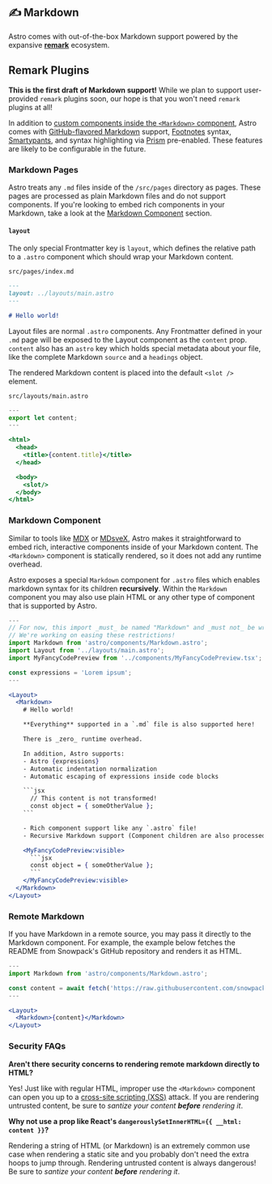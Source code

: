 ## ✍️ Markdown

Astro comes with out-of-the-box Markdown support powered by the expansive [**remark**](https://github.com/remarkjs/remark) ecosystem.

## Remark Plugins

**This is the first draft of Markdown support!** While we plan to support user-provided `remark` plugins soon, our hope is that you won't need `remark` plugins at all!

In addition to [custom components inside the `<Markdown>` component](#markdown-component), Astro comes with [GitHub-flavored Markdown](https://github.github.com/gfm/) support, [Footnotes](https://github.com/remarkjs/remark-footnotes) syntax, [Smartypants](https://github.com/silvenon/remark-smartypants), and syntax highlighting via [Prism](https://prismjs.com/) pre-enabled. These features are likely to be configurable in the future.

### Markdown Pages

Astro treats any `.md` files inside of the `/src/pages` directory as pages. These pages are processed as plain Markdown files and do not support components. If you're looking to embed rich components in your Markdown, take a look at the [Markdown Component](#markdown-component) section.

#### `layout`

The only special Frontmatter key is `layout`, which defines the relative path to a `.astro` component which should wrap your Markdown content.

`src/pages/index.md`
```md
---
layout: ../layouts/main.astro
---

# Hello world!
```

Layout files are normal `.astro` components. Any Frontmatter defined in your `.md` page will be exposed to the Layout component as the `content` prop. `content` also has an `astro` key which holds special metadata about your file, like the complete Markdown `source` and a `headings` object.

The rendered Markdown content is placed into the default `<slot />` element.

`src/layouts/main.astro`
```jsx
---
export let content;
---

<html>
  <head>
    <title>{content.title}</title>
  </head>

  <body>
    <slot/>
  </body>
</html>
```

### Markdown Component

Similar to tools like [MDX](https://mdxjs.com/) or [MDsveX](https://github.com/pngwn/MDsveX), Astro makes it straightforward to embed rich, interactive components inside of your Markdown content. The `<Markdown>` component is statically rendered, so it does not add any runtime overhead.

Astro exposes a special `Markdown` component for `.astro` files which enables markdown syntax for its children **recursively**. Within the `Markdown` component you may also use plain HTML or any other type of component that is supported by Astro.

```jsx
---
// For now, this import _must_ be named "Markdown" and _must not_ be wrapped with a custom component
// We're working on easing these restrictions!
import Markdown from 'astro/components/Markdown.astro';
import Layout from '../layouts/main.astro';
import MyFancyCodePreview from '../components/MyFancyCodePreview.tsx';

const expressions = 'Lorem ipsum';
---

<Layout>
  <Markdown>
    # Hello world!

    **Everything** supported in a `.md` file is also supported here!

    There is _zero_ runtime overhead.

    In addition, Astro supports:
    - Astro {expressions}
    - Automatic indentation normalization
    - Automatic escaping of expressions inside code blocks

    ```jsx
      // This content is not transformed!
      const object = { someOtherValue };
    ```

    - Rich component support like any `.astro` file!
    - Recursive Markdown support (Component children are also processed as Markdown)

    <MyFancyCodePreview:visible>
      ```jsx
      const object = { someOtherValue };
      ```
    </MyFancyCodePreview:visible>
  </Markdown>
</Layout>
```

### Remote Markdown

If you have Markdown in a remote source, you may pass it directly to the Markdown component. For example, the example below fetches the README from Snowpack's GitHub repository and renders it as HTML.

```jsx
---
import Markdown from 'astro/components/Markdown.astro';

const content = await fetch('https://raw.githubusercontent.com/snowpackjs/snowpack/main/README.md').then(res => res.text());
---

<Layout>
  <Markdown>{content}</Markdown>
</Layout>
```

### Security FAQs

**Aren't there security concerns to rendering remote markdown directly to HTML?** 

Yes! Just like with regular HTML, improper use the `<Markdown>` component can open you up to a [cross-site scripting (XSS)](https://en.wikipedia.org/wiki/Cross-site_scripting) attack. If you are rendering untrusted content, be sure to _santize your content **before** rendering it_.

**Why not use a prop like React's `dangerouslySetInnerHTML={{ __html: content }}`?**

Rendering a string of HTML (or Markdown) is an extremely common use case when rendering a static site and you probably don't need the extra hoops to jump through. Rendering untrusted content is always dangerous! Be sure to _santize your content **before** rendering it_.
